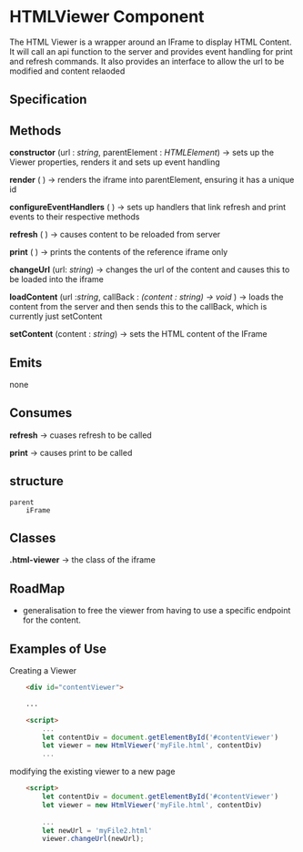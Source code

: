 # HTMLViewer Component

The HTML Viewer is a wrapper around an IFrame to display  HTML Content. It will call an api function to the server and provides event handling for print and refresh commands. It also provides an interface to allow the url to be modified and content relaoded

## Specification

## Methods

**constructor** (url : *string*, parentElement : *HTMLElement*) -> sets up the Viewer properties, renders it and sets up event handling

**render** ( ) -> renders the iframe into parentElement, ensuring it has a unique id

**configureEventHandlers** ( ) -> sets up handlers that link refresh and print events to their respective methods

**refresh** ( ) -> causes content to be reloaded from server

**print** ( ) -> prints the contents of the reference iframe only

**changeUrl** (url: *string*) -> changes the url of the content and causes this to be loaded into the iframe

**loadContent** (url :*string*, callBack : *(content : string) -> void* ) -> loads the content from the server and then sends this to the callBack, which is currently just setContent

**setContent** (content : *string*) -> sets the HTML content of the IFrame

## Emits

none 

## Consumes 

**refresh** -> cuases refresh to be called

**print** -> causes print to be called

## structure
```
parent
    iFrame
```

## Classes
 **.html-viewer** -> the class of the iframe

## RoadMap
- generalisation to free the viewer from having to use a specific endpoint for the content.  

## Examples of Use


Creating a Viewer
```html
    <div id="contentViewer">

    ...

    <script>
        ...
        let contentDiv = document.getElementById('#contentViewer')
        let viewer = new HtmlViewer('myFile.html', contentDiv)
        ...    

```

modifying the existing viewer to a new page

```html
    <script>
        let contentDiv = document.getElementById('#contentViewer')
        let viewer = new HtmlViewer('myFile.html', contentDiv)
        
        ...
        let newUrl = 'myFile2.html'
        viewer.changeUrl(newUrl);
```